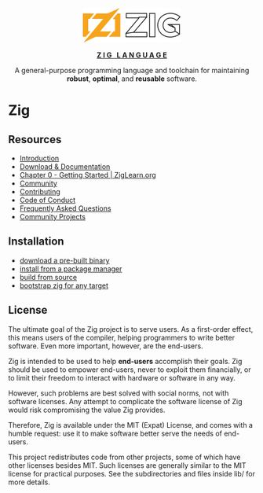 <div align="center">
  <a href="https://github.com/ziglang/zig" target="_blank">
    <img src="https://raw.githubusercontent.com/MaxFork/zig/e7c86677d0754fc884c4242c897a28b7c324f541/logo.svg" alt="ZIG" style="max-width:100%; margin: 0 auto;" width="200">
    <p><b>Z I G &nbsp; L A N G U A G E</b></p>
  </a>
  <p>A general-purpose programming language and toolchain for maintaining <b>robust</b>, <b>optimal</b>, and <b>reusable</b> software.</p>
</div>

# Zig

## Resources

 * [Introduction](https://ziglang.org/#Introduction)
 * [Download & Documentation](https://ziglang.org/download)
 * [Chapter 0 - Getting Started | ZigLearn.org](https://ziglearn.org/)
 * [Community](https://github.com/ziglang/zig/wiki/Community)
 * [Contributing](https://github.com/ziglang/zig/blob/master/CONTRIBUTING.md)
 * [Code of Conduct](https://github.com/ziglang/zig/blob/master/CODE_OF_CONDUCT.md)
 * [Frequently Asked Questions](https://github.com/ziglang/zig/wiki/FAQ)
 * [Community Projects](https://github.com/ziglang/zig/wiki/Community-Projects)

## Installation

 * [download a pre-built binary](https://ziglang.org/download/)
 * [install from a package manager](https://github.com/ziglang/zig/wiki/Install-Zig-from-a-Package-Manager)
 * [build from source](https://github.com/ziglang/zig/wiki/Building-Zig-From-Source)
 * [bootstrap zig for any target](https://github.com/ziglang/zig-bootstrap)

## License

The ultimate goal of the Zig project is to serve users. As a first-order
effect, this means users of the compiler, helping programmers to write better
software. Even more important, however, are the end-users.

Zig is intended to be used to help **end-users** accomplish their goals. Zig
should be used to empower end-users, never to exploit them financially, or to
limit their freedom to interact with hardware or software in any way.

However, such problems are best solved with social norms, not with software
licenses. Any attempt to complicate the software license of Zig would risk
compromising the value Zig provides.

Therefore, Zig is available under the MIT (Expat) License, and comes with a
humble request: use it to make software better serve the needs of end-users.

This project redistributes code from other projects, some of which have other
licenses besides MIT. Such licenses are generally similar to the MIT license
for practical purposes. See the subdirectories and files inside lib/ for more
details.
